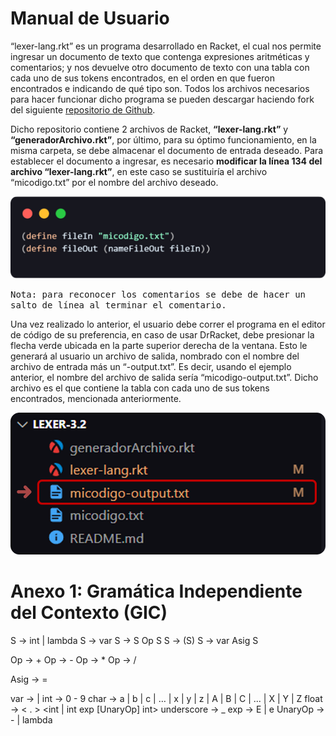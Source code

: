 # Manual de Usuario
“lexer-lang.rkt” es un programa desarrollado en Racket, el cual nos permite ingresar un documento de texto que contenga expresiones aritméticas y comentarios; y nos devuelve otro documento de texto con una tabla con cada uno de sus tokens encontrados, en el orden en que fueron encontrados e indicando de qué tipo son.
Todos los archivos necesarios para hacer funcionar dicho programa se pueden descargar haciendo fork del siguiente [repositorio de Github](https://github.com/sofhdez/lexer-3.2.git).

Dicho repositorio contiene 2 archivos de Racket, **“lexer-lang.rkt”** y **“generadorArchivo.rkt”**, por último, para su óptimo funcionamiento, en la misma carpeta, se debe almacenar el documento de entrada deseado. 
Para establecer el documento a ingresar, es necesario **modificar la línea 134 del archivo “lexer-lang.rkt”**, en este caso se sustituiría el archivo “micodigo.txt” por el nombre del archivo deseado.

![line of code](https://github.com/sofhdez/lexer-3.2/blob/sofi/img/fileIn.png)

<samp>Nota: para reconocer los comentarios se debe de hacer un salto de línea al terminar el comentario.</samp>

Una vez realizado lo anterior, el usuario debe correr el programa en el editor de código de su preferencia, en caso de usar DrRacket, debe presionar la flecha verde ubicada en la parte superior derecha de la ventana. Esto le generará al usuario un archivo de salida, nombrado con el nombre del archivo de entrada más un “-output.txt”. Es decir, usando el ejemplo anterior, el nombre del archivo de salida sería “micodigo-output.txt”. Dicho archivo es el que contiene la tabla con cada uno de sus tokens encontrados, mencionada anteriormente.

![output file](https://github.com/sofhdez/lexer-3.2/blob/sofi/img/output.png)
# Anexo 1: Gramática Independiente del Contexto (GIC)
S → int | lambda
S → var
S → S Op S
S → (S)
S → var Asig S

Op → +
Op → -
Op → *
Op → /

Asig → =

var → <char><int><underscore> | <char><underscore><int>
int → 0 - 9
char → a | b | c | … | x | y | z | A | B | C | ... | X | Y | Z 
float → <int> < . > <int | int exp [UnaryOp] int>
underscore → _
exp → E | e
UnaryOp → - | lambda
